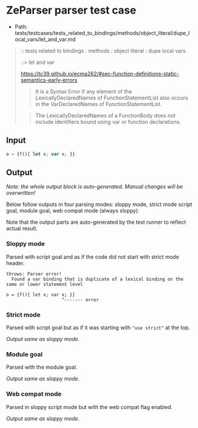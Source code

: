 # ZeParser parser test case

- Path: tests/testcases/tests_related_to_bindings/methods/object_literal/dupe_local_vars/let_and_var.md

> :: tests related to bindings : methods : object literal : dupe local vars
>
> ::> let and var
> 
> https://tc39.github.io/ecma262/#sec-function-definitions-static-semantics-early-errors
> 
> > It is a Syntax Error if any element of the LexicallyDeclaredNames of FunctionStatementList also occurs in the VarDeclaredNames of FunctionStatementList.
> 
> > The LexicallyDeclaredNames of a FunctionBody does not include identifiers bound using var or function declarations.

## Input

`````js
o = {f(){ let x; var x; }}
`````

## Output

_Note: the whole output block is auto-generated. Manual changes will be overwritten!_

Below follow outputs in four parsing modes: sloppy mode, strict mode script goal, module goal, web compat mode (always sloppy).

Note that the output parts are auto-generated by the test runner to reflect actual result.

### Sloppy mode

Parsed with script goal and as if the code did not start with strict mode header.

`````
throws: Parser error!
  Found a var binding that is duplicate of a lexical binding on the same or lower statement level

o = {f(){ let x; var x; }}
                     ^------- error
`````

### Strict mode

Parsed with script goal but as if it was starting with `"use strict"` at the top.

_Output same as sloppy mode._

### Module goal

Parsed with the module goal.

_Output same as sloppy mode._

### Web compat mode

Parsed in sloppy script mode but with the web compat flag enabled.

_Output same as sloppy mode._
